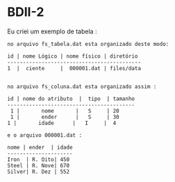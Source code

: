 BDII-2
======

Eu criei um exemplo de tabela :

	no arquivo fs_tabela.dat esta organizado deste modo:

	id | nome Lógico | nome físico | diretório
	-------------------------------------------
	1  |  ciente     |  000001.dat | files/data


	no arquivo fs_coluna.dat esta organizado assim :

	id | nome do atributo  |  tipo  | tamanho
	-----------------------------------------
	 1 |       nome       |   S     | 20
	 1 |       ender      |   S     | 30
    1 |       idade      |   I     |  4

	e o arquivo 000001.dat :

	nome | ender  | idade
	---------------------
	Iron  | R. Oito| 450
	Steel | R. Nove| 670 
	Silver| R. Dez | 552
